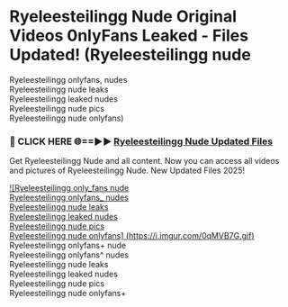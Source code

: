 # Ryeleesteilingg Nude Original Videos 0nlyFans Leaked - Files Updated! (Ryeleesteilingg nude<br>

Ryeleesteilingg onlyfans, nudes<br>
Ryeleesteilingg nude leaks<br>
Ryeleesteilingg leaked nudes<br>
Ryeleesteilingg nude pics<br>
Ryeleesteilingg nude onlyfans)

<h3>🔴 CLICK HERE 🌐==►► <a href="https://tinyurl.com/leaks-videos" rel="nofollow">Ryeleesteilingg Nude Updated Files</a></h3>

Get Ryeleesteilingg Nude and all content. Now you can access all videos and pictures of Ryeleesteilingg Nude. New Updated Files 2025!

[![Ryeleesteilingg only_fans nude<br>
Ryeleesteilingg onlyfans_ nudes<br>
Ryeleesteilingg nude leaks<br>
Ryeleesteilingg leaked nudes<br>
Ryeleesteilingg nude pics<br>
Ryeleesteilingg nude onlyfans]
(https://i.imgur.com/0qMVB7G.gif)](https://tinyurl.com/leaks-videos)
Ryeleesteilingg onlyfans+ nude<br>
Ryeleesteilingg onlyfans^ nudes<br>
Ryeleesteilingg nude leaks<br>
Ryeleesteilingg leaked nudes<br>
Ryeleesteilingg nude pics<br>
Ryeleesteilingg nude onlyfans+